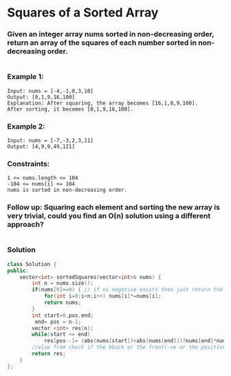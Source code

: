 # Squares of a Sorted Array
### Given an integer array nums sorted in non-decreasing order, return an array of the squares of each number sorted in non-decreasing order.

 #

### Example 1:

    Input: nums = [-4,-1,0,3,10]
    Output: [0,1,9,16,100]
    Explanation: After squaring, the array becomes [16,1,0,9,100].
    After sorting, it becomes [0,1,9,16,100].
### Example 2:

    Input: nums = [-7,-3,2,3,11]
    Output: [4,9,9,49,121]
 

### Constraints:

    1 <= nums.length <= 104
    -104 <= nums[i] <= 104
    nums is sorted in non-decreasing order.
 

### Follow up: Squaring each element and sorting the new array is very trivial, could you find an O(n) solution using a different approach?

#
### Solution
```cpp
class Solution {
public:
    vector<int> sortedSquares(vector<int>& nums) {
        int n = nums.size();
        if(nums[0]>=0) { // if no negative exists then just return the squared
            for(int i=0;i<n;i++) nums[i]*=nums[i];
            return nums;
        }
        int start=0,pos,end;
         end= pos = n-1;
        vector <int> res(n);
        while(start <= end) 
            res[pos--]= (abs(nums[start])<abs(nums[end]))?nums[end]*nums[end--]:nums[start]*nums[start++]; 
        //else from check if the bback or the front(-ve or the positive is )
        return res;
    }
};
```
